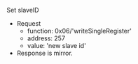 Set slaveID
- Request
  - function: 0x06/'writeSingleRegister'
  - address: 257
  - value: 'new slave id'
- Response is mirror.